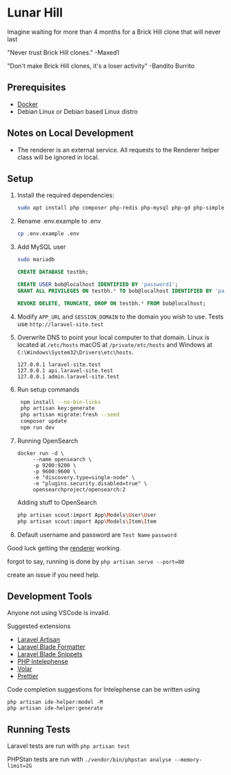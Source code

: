 # Lunar Hill

Imagine waiting for more than 4 months for a Brick Hill clone that will never last

"Never trust Brick Hill clones." -Maxed1

"Don't make Brick Hill clones, it's a loser activity" -Bandito Burrito

## Prerequisites
 - [Docker](https://www.docker.com/get-started/)
 - Debian Linux or Debian based Linux distro

## Notes on Local Development
 - The renderer is an external service. All requests to the Renderer helper class will be ignored in local.

## Setup
1. Install the required dependencies:
    ```sh
    sudo apt install php composer php-redis php-mysql php-gd php-simplexml nodejs npm mariadb-server mariadb-client redis
    ```

2. Rename .env.example to .env
    ```sh
    cp .env.example .env
    ```

3. Add MySQL user
    ```sh
    sudo mariadb
    ```

    ```sql
    CREATE DATABASE testbh;

    CREATE USER bob@localhost IDENTIFIED BY 'password1';
    GRANT ALL PRIVILEGES ON testbh.* TO bob@localhost IDENTIFIED BY 'password1';

    REVOKE DELETE, TRUNCATE, DROP ON testbh.* FROM bob@localhost;
    ```

3. Modify `APP_URL` and `SESSION_DOMAIN` to the domain you wish to use. Tests use `http://laravel-site.test`
4. Overwrite DNS to point your local computer to that domain. Linux is located at `/etc/hosts` macOS at `/private/etc/hosts` and Windows at `C:\Windows\System32\Drivers\etc\hosts`.

   ```
   127.0.0.1 laravel-site.test
   127.0.0.1 api.laravel-site.test
   127.0.0.1 admin.laravel-site.test
   ```

5. Run setup commands

   ```sh
    npm install --no-bin-links
    php artisan key:generate
    php artisan migrate:fresh --seed
    composer update
    npm run dev
   ```
6. Running OpenSearch
   ```
   docker run -d \
        --name opensearch \
        -p 9200:9200 \
        -p 9600:9600 \
        -e "discovery.type=single-node" \
        -e "plugins.security.disabled=true" \
        opensearchproject/opensearch:2
   ```

   Adding stuff to OpenSearch
   ```sh
   php artisan scout:import App\Models\User\User
   php artisan scout:import App\Models\Item\Item
   ```

7. Default username and password are `Test Name` `password`

Good luck getting the [renderer](https://github.com/lunar-hill/renderer) working.

forgot to say, running is done by `php artisan serve --port=80`

create an issue if you need help.

## Development Tools

Anyone not using VSCode is invalid.

Suggested extensions
 - [Laravel Artisan](https://marketplace.visualstudio.com/items?itemName=ryannaddy.laravel-artisan)
 - [Laravel Blade Formatter](https://marketplace.visualstudio.com/items?itemName=shufo.vscode-blade-formatter)
 - [Laravel Blade Snippets](https://marketplace.visualstudio.com/items?itemName=onecentlin.laravel-blade)
 - [PHP Intelephense](https://marketplace.visualstudio.com/items?itemName=bmewburn.vscode-intelephense-client)
 - [Volar](https://marketplace.visualstudio.com/items?itemName=johnsoncodehk.volar)
 - [Prettier](https://marketplace.visualstudio.com/items?itemName=esbenp.prettier-vscode)

Code completion suggestions for Intelephense can be written using
```
php artisan ide-helper:model -M
php artisan ide-helper:generate
```

## Running Tests

Laravel tests are run with `php artisan test`

PHPStan tests are run with `./vendor/bin/phpstan analyse --memory-limit=2G`
